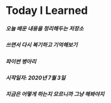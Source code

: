 # Today I Learned
##### 오늘 배운 내용을 정리해두는 저장소
##### 쓰면서 다시 복기하고 기억해보기

##### 파이썬 병아리
##### 시작일자: 2020년 7월 3일
##### 지금은 어떻게 하는지 모르니까 그냥 해봐야지
